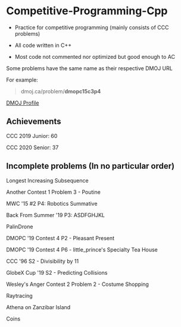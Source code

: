 # Competitive-Programming-Cpp
- Practice for competitive programming (mainly consists of CCC problems)

- All code written in C++

- Most code not commented nor optimized but good enough to AC

Some problems have the same name as their respective DMOJ URL

For example: 

> dmoj.ca/problem/**dmopc15c3p4**

[DMOJ Profile](https://dmoj.ca/user/RyanLi)

## Achievements

CCC 2019 Junior: 60

CCC 2020 Senior: 37

## Incomplete problems (In no particular order)

Longest Increasing Subsequence

Another Contest 1 Problem 3 - Poutine

MWC '15 #2 P4: Robotics Summative

Back From Summer '19 P3: ASDFGHJKL

PalinDrone

DMOPC '19 Contest 4 P2 - Pleasant Present

DMOPC '19 Contest 4 P6 - little_prince's Specialty Tea House

CCC '96 S2 - Divisibility by 11

GlobeX Cup '19 S2 - Predicting Collisions

Wesley's Anger Contest 2 Problem 2 - Costume Shopping

Raytracing

Athena on Zanzibar Island

Coins
